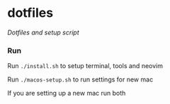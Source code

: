 # dotfiles

*Dotfiles and setup script*

### Run

Run ``./install.sh`` to setup terminal, tools and neovim 

Run ``./macos-setup.sh`` to run settings for new mac

If you are setting up a new mac run both 
